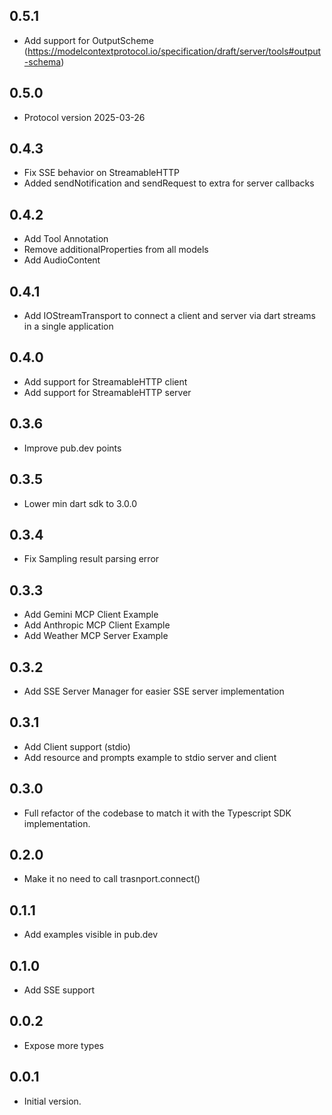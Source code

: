## 0.5.1

- Add support for OutputScheme (<https://modelcontextprotocol.io/specification/draft/server/tools#output-schema>)

## 0.5.0

- Protocol version 2025-03-26

## 0.4.3

- Fix SSE behavior on StreamableHTTP
- Added sendNotification and sendRequest to extra for server callbacks

## 0.4.2

- Add Tool Annotation
- Remove additionalProperties from all models
- Add AudioContent

## 0.4.1

- Add IOStreamTransport to connect a client and server via dart streams in a single application

## 0.4.0

- Add support for StreamableHTTP client
- Add support for StreamableHTTP server

## 0.3.6

- Improve pub.dev points

## 0.3.5

- Lower min dart sdk to 3.0.0

## 0.3.4

- Fix Sampling result parsing error

## 0.3.3

- Add Gemini MCP Client Example
- Add Anthropic MCP Client Example
- Add Weather MCP Server Example

## 0.3.2

- Add SSE Server Manager for easier SSE server implementation

## 0.3.1

- Add Client support (stdio)
- Add resource and prompts example to stdio server and client

## 0.3.0

- Full refactor of the codebase to match it with the Typescript SDK implementation.

## 0.2.0

- Make it no need to call trasnport.connect()

## 0.1.1

- Add examples visible in pub.dev

## 0.1.0

- Add SSE support

## 0.0.2

- Expose more types

## 0.0.1

- Initial version.
